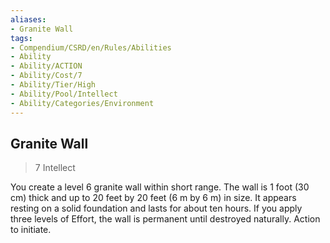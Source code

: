 ```yaml
---
aliases:
- Granite Wall
tags:
- Compendium/CSRD/en/Rules/Abilities
- Ability
- Ability/ACTION
- Ability/Cost/7
- Ability/Tier/High
- Ability/Pool/Intellect
- Ability/Categories/Environment
---
```


  
## Granite Wall  
>7  Intellect  
  
You create a level 6 granite wall within short range. The wall is 1 foot (30 cm) thick and up to 20 feet by 20 feet (6 m by 6 m) in size. It appears resting on a solid foundation and lasts for about ten hours. If you apply three levels of Effort, the wall is permanent until destroyed naturally. Action to initiate.